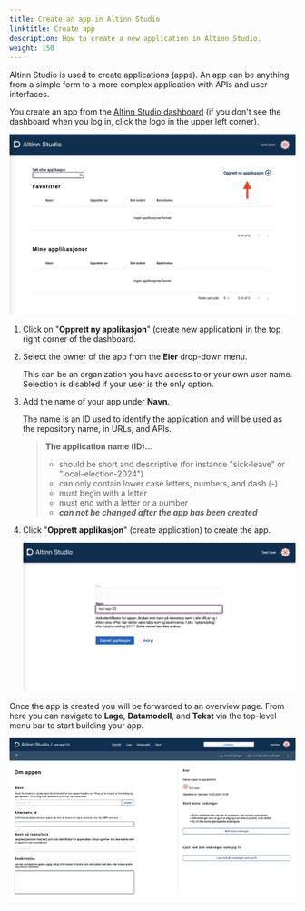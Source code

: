 ```yaml
---
title: Create an app in Altinn Studio
linktitle: Create app
description: How to create a new application in Altinn Studio.
weight: 150
---
```


Altinn Studio is used to create applications (apps).
An app can be anything from a simple form to a more complex application with APIs and user interfaces.

You create an app from the [Altinn Studio dashboard](https://altinn.studio/dashboard) (if you don't see the dashboard when you log in, click the logo in the upper left corner).

![Dashboard in Altinn Studio](overview.png "Altinn Studio Dashboard")

1. Click on "**Opprett ny applikasjon**" (create new application) in the top right corner of the dashboard.
2. Select the owner of the app from the **Eier** drop-down menu.

    This can be an organization you have access to or your own user name. Selection is disabled if your user is the only option.
3. Add the name of your app under **Navn**.

    The name is an ID used to identify the application and will be used as the repository name, in URLs, and APIs.

    >  **The application name (ID)...**
    >
    > - should be short and descriptive (for instance "sick-leave" or "local-election-2024")
    > - can only contain lower case letters, numbers, and dash (-)
    > - must begin with a letter
    > - must end with a letter or a number
    > - _**can not be changed after the app has been created**_

4. Click "**Opprett applikasjon**" (create application) to create the app.

    ![New app popup](new-app.png "Create new app")

Once the app is created you will be forwarded to an overview page.
From here you can navigate to **Lage**, **Datamodell**, and **Tekst** via the top-level menu bar to start building your app.

![App overview](app-created.png "App Overview")
